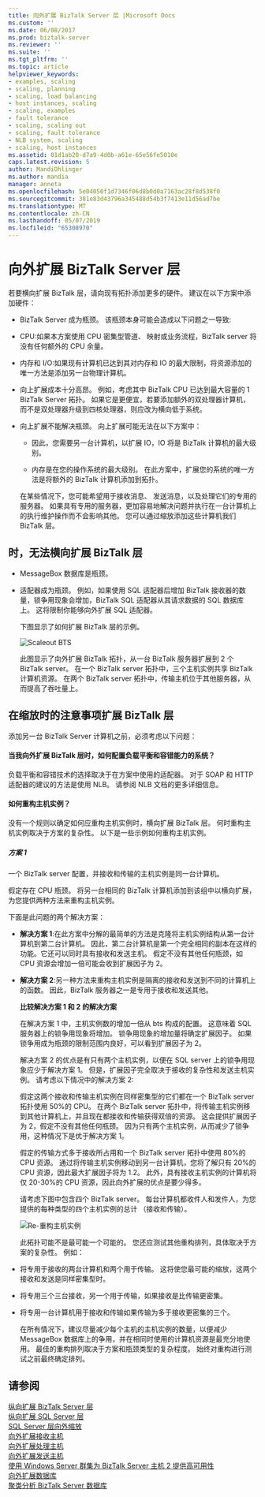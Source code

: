 ```yaml
---
title: 向外扩展 BizTalk Server 层 |Microsoft Docs
ms.custom: ''
ms.date: 06/08/2017
ms.prod: biztalk-server
ms.reviewer: ''
ms.suite: ''
ms.tgt_pltfrm: ''
ms.topic: article
helpviewer_keywords:
- examples, scaling
- scaling, planning
- scaling, load balancing
- host instances, scaling
- scaling, examples
- fault tolerance
- scaling, scaling out
- scaling, fault tolerance
- NLB system, scaling
- scaling, host instances
ms.assetid: 01d1ab20-d7a9-4d0b-a61e-65e56fe5010e
caps.latest.revision: 5
author: MandiOhlinger
ms.author: mandia
manager: anneta
ms.openlocfilehash: 5e04050f1d7346f06d8b0d0a7163ac28f8d538f0
ms.sourcegitcommit: 381e83d43796a345488d54b3f7413e11d56ad7be
ms.translationtype: MT
ms.contentlocale: zh-CN
ms.lasthandoff: 05/07/2019
ms.locfileid: "65308970"
---
```

# <a name="scaling-out-the-biztalk-server-tier"></a>向外扩展 BizTalk Server 层
若要横向扩展 BizTalk 层，请向现有拓扑添加更多的硬件。 建议在以下方案中添加硬件：  
  
- BizTalk Server 成为瓶颈。 该瓶颈本身可能会造成以下问题之一导致:  
  
- CPU:如果本方案使用 CPU 密集型管道、 映射或业务流程，BizTalk server 将没有任何额外的 CPU 余量。  
  
- 内存和 I/O:如果现有计算机已达到其对内存和 IO 的最大限制，将资源添加的唯一方法是添加另一台物理计算机。  
  
- 向上扩展成本十分高昂。 例如，考虑其中 BizTalk CPU 已达到最大容量的 1 BizTalk Server 拓扑。 如果它是更便宜，若要添加额外的双处理器计算机，而不是双处理器升级到四核处理器，则应改为横向低于系统。  
  
- 向上扩展不能解决瓶颈。 向上扩展可能无法在以下方案中：  
  
  -   因此，您需要另一台计算机，以扩展 IO，IO 将是 BizTalk 计算机的最大级别。  
  
  -   内存是在您的操作系统的最大级别。 在此方案中，扩展您的系统的唯一方法是将额外的 BizTalk 计算机添加到拓扑。  
  
  在某些情况下，您可能希望用于接收消息、 发送消息，以及处理它们的专用的服务器。 如果具有专用的服务器，更加容易地解决问题并执行在一台计算机上的执行维护操作而不会影响其他。 您可以通过缩放添加这些计算机我们 BizTalk 层。  
  
## <a name="when-you-cant-scale-out-the-biztalk-tier"></a>时，无法横向扩展 BizTalk 层  
  
- MessageBox 数据库是瓶颈。  
  
- 适配器成为瓶颈。 例如，如果使用 SQL 适配器后增加 BizTalk 接收器的数量，锁争用现象会增加，BizTalk SQL 适配器从其请求数据的 SQL 数据库上。 这将限制你能够向外扩展 SQL 适配器。  
  
  下图显示了如何扩展 BizTalk 层的示例。  
  
  ![Scaleout BTS](../core/media/scaleoutbts.gif "ScaleOutBTS")  
  
  此图显示了向外扩展 BizTalk 拓扑，从一台 BizTalk 服务器扩展到 2 个 BizTalk server。 在一个 BizTalk server 拓扑中，三个主机实例共享 BizTalk 计算机资源。 在两个 BizTalk server 拓扑中，传输主机位于其他服务器，从而提高了吞吐量上。  
  
## <a name="considerations-when-scaling-out-the-biztalk-tier"></a>在缩放时的注意事项扩展 BizTalk 层  
 添加另一台 BizTalk Server 计算机之前，必须考虑以下问题：  
  
#### <a name="how-do-i-configure-the-system-for-load-balancing-and-fault-tolerance-when-i-scale-out-the-biztalk-tier"></a>当我向外扩展 BizTalk 层时，如何配置负载平衡和容错能力的系统？  
 负载平衡和容错技术的选择取决于在方案中使用的适配器。 对于 SOAP 和 HTTP 适配器的建议的方法是使用 NLB。 请参阅 NLB 文档的更多详细信息。  
  
#### <a name="how-do-i-refactor-the-host-instances"></a>如何重构主机实例？  
 没有一个规则以确定如何应重构主机实例时，横向扩展 BizTalk 层。 何时重构主机实例取决于方案的复杂性。 以下是一些示例如何重构主机实例。  
  
##### <a name="scenario-1"></a>方案 1  
 一个 BizTalk server 配置，并接收和传输的主机实例是同一台计算机。  
  
 假定存在 CPU 瓶颈。 将另一台相同的 BizTalk 计算机添加到该组中以横向扩展，为您提供两种方法来重构主机实例。  
  
 下面是此问题的两个解决方案：  
  
- **解决方案 1**:在此方案中分解的最简单的方法是克隆将主机实例结构从第一台计算机到第二台计算机。 因此，第二台计算机是第一个完全相同的副本在这样的功能。它还可以同时具有接收和发送主机。 假定不没有其他任何瓶颈，如 CPU 资源会增加一倍可能会收到扩展因子为 2。  
  
- **解决方案 2**:另一种方法来重构主机实例是隔离的接收和发送到不同的计算机上的函数。 因此，BizTalk 服务器之一是专用于接收和发送其他。  
  
  **比较解决方案 1 和 2 的解决方案**  
  
  在解决方案 1 中，主机实例数的增加一倍从 bts 构成的配置。 这意味着 SQL 服务器上的锁争用现象将增加。 锁争用现象的增加量将确定扩展因子。 如果锁争用成为瓶颈的限制范围内良好，可以看到扩展因子为 2。  
  
  解决方案 2 的优点是有只有两个主机实例，以便在 SQL server 上的锁争用现象应少于解决方案 1。 但是，扩展因子完全取决于接收的复杂性和发送主机实例。 请考虑以下情况中的解决方案 2:  
  
  假定这两个接收和传输主机实例在同样密集型的它们都在一个 BizTalk server 拓扑使用 50%的 CPU。 在两个 BizTalk server 拓扑中，将传输主机实例移到其他计算机上，并且现在都接收和传输获得双倍的资源。 这会提供扩展因子为 2，假定不没有其他任何瓶颈。 因为只有两个主机实例，从而减少了锁争用，这种情况下是优于解决方案 1。  
  
  假定的传输方式多于接收所占用和一个 BizTalk server 拓扑中使用 80%的 CPU 资源。 通过将传输主机实例移动到另一台计算机，您将了解只有 20%的 CPU 资源，因此最大扩展因子将为 1.2。 此外，具有接收主机实例的计算机将仅 20-30%的 CPU 资源，因此向外扩展的优点是要少得多。  
  
  请考虑下图中包含四个 BizTalk server。 每台计算机都收件人和发件人，为您提供的每种类型的四个主机实例的总计 （接收和传输）。  
  
  ![Re&#45;重构主机实例](../core/media/refactoringhostinstances.gif "RefactoringHostinstances")  
  
  此拓扑可能不是最可能一个可能的。 您还应测试其他重构排列，具体取决于方案的复杂性。 例如：  
  
- 将专用于接收的两台计算机和两个用于传输。 这将使您最可能的缩放，这两个接收和发送是同样密集型时。  
  
- 将专用三个三台接收，另一个用于传输，如果接收是比传输更密集。  
  
- 将专用一台计算机用于接收和传输如果传输为多于接收更密集的三个。  
  
  在所有情况下，建议尽量减少每个主机的主机实例的数量，以便减少 MessageBox 数据库上的争用，并在相同时使用的计算机资源是最充分地使用。 最佳的重构排列取决于方案和瓶颈类型的复杂程度。 始终对重构进行测试之前最终确定排列。  
  
## <a name="see-also"></a>请参阅  
 [纵向扩展 BizTalk Server 层](../core/scaling-up-the-biztalk-server-tier.md)   
 [纵向扩展 SQL Server 层](../core/scaling-up-the-sql-server-tier.md)   
 [SQL Server 层向外缩放](../core/scaling-out-the-sql-server-tier.md)   
 [向外扩展接收主机](../core/scaled-out-receiving-hosts.md)   
 [向外扩展处理主机](../core/scaled-out-processing-hosts.md)   
 [向外扩展发送主机](../core/scaled-out-sending-hosts.md)   
 [使用 Windows Server 群集为 BizTalk Server 主机 2 提供高可用性](../core/use-windows-cluster-to-provide-high-availability-for-biztalk-hosts.md)   
 [向外扩展数据库](../core/scaled-out-databases.md)   
 [聚类分析 BizTalk Server 数据库](../core/clustering-the-biztalk-server-databases1.md)